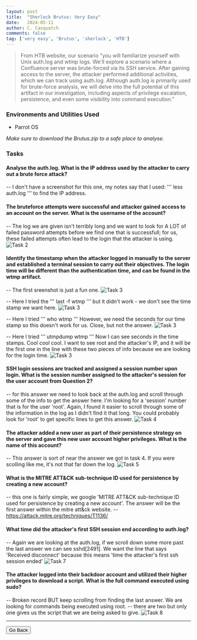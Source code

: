 ```yaml
---
layout: post
title:  "Sherlock Brutus: Very Easy"
date:   2024-05-11
author: C. Casquatch
comments: false
tag: ['very easy', 'Brutus', 'sherlock', 'HTB']
---
```


> From HTB website, our scenario "you will familiarize yourself with Unix auth.log and wtmp logs. We'll explore a scenario where a Confluence server was brute-forced via its SSH service. 
> After gaining access to the server, the attacker performed additional activities, which we can track using auth.log. Although auth.log is primarily used for brute-force analysis, 
> we will delve into the full potential of this artifact in our investigation, including aspects of privilege escalation, persistence, and even some visibility into command execution."

### Environments and Utilities Used
* Parrot OS

_Make sure to download the Brutus.zip to a safe place to analyse._

### Tasks

#### Analyse the auth.log. What is the IP address used by the attacker to carry out a brute force attack?

-- I don't have a screenshot for this one, my notes say that I used:
'''
less auth.log
'''
to find the IP address.


#### The bruteforce attempts were successful and attacker gained access to an account on the server. What is the username of the account?

-- The log we are given isn't terribly long and we want to look for A LOT of failed password attempts before we find one that is successfull; for us, these failed attempts often lead to the login that the attacker is using.
![Task 2](/assets/images/Brutus/task2scrollingdown.JPG)


#### Identify the timestamp when the attacker logged in manually to the server and established a terminal session to carry out their objectives. The login time will be different than the authentication time, and can be found in the wtmp artifact.

-- The first sreenshot is just a fun one. 
![Task 3](/assets/images/Brutus/lol@tryingtaskthree.JPG)

-- Here I tried the 
'''
last -f wtmp
'''
but it didn't work - we don't see the time stamp we want here.
![Task 3](/assets/images/Brutus/task3more.JPG)

-- Here I tried 
'''
who wtmp
'''
However, we need the seconds for our time stamp so this doesn't work for us. Close, but not the answer.
![Task 3](/assets/images/Brutus/task3.JPG)

-- Here I tried 
'''
utmpdump wtmp
'''
Now I can see seconds in the time stamps. Cool cool cool. I want to see root and the attacker's IP, and it will be the first one in the line with these two pieces of info because we are looking for the login time.
![Task 3](/assets/images/Brutus/task3(2).JPG)


#### SSH login sessions are tracked and assigned a session number upon login. What is the session number assigned to the attacker's session for the user account from Question 2?

-- for this answer we need to look back at the auth.log and scroll through some of the info to get the answer here. I'm looking for a 'session' number that is for the user 'root'.
Again, I found it easier to scroll through some of the information in the log as I didn't find it that long. You could probably look for 'root' to get specific lines to get this answer.
![Task 4](/assets/images/Brutus/task4.JPG)


#### The attacker added a new user as part of their persistence strategy on the server and gave this new user account higher privileges. What is the name of this account?

-- This answer is sort of near the answer we got in task 4. If you were scolling like me, it's not that far down the log.
![Task 5](/assets/images/Brutus/task5.JPG)


#### What is the MITRE ATT&CK sub-technique ID used for persistence by creating a new account?

-- this one is fairly simple, we google 'MITRE ATT&CK sub-technique ID used for persistence by creating a new account'. The answer will be the first answer within the mitre att&ck website.
-- https://attack.mitre.org/techniques/T1136/


#### What time did the attacker's first SSH session end according to auth.log?

-- Again we are looking at the auth.log, if we scroll down some more past the last answer we can see sshd[2491]. We want the line that says 'Received disconnect' because this means 'time the attacker's first ssh session ended'
![Task 7](/assets/images/Brutus/task7.JPG)


#### The attacker logged into their backdoor account and utilized their higher privileges to download a script. What is the full command executed using sudo?

-- Broken record BUT keep scrolling from finding the last answer. We are looking for commands being executed using root. 
-- there are two but only one gives us the script that we are being asked to give.
![Task 8](/assets/images/Brutus/task8scrolldown.JPG)

* * *

<button onclick="history.back()">Go Back</button>
